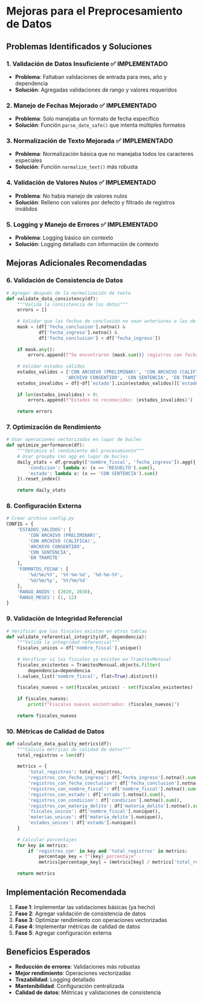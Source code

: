# Mejoras para el Preprocesamiento de Datos

## Problemas Identificados y Soluciones

### 1. **Validación de Datos Insuficiente** ✅ IMPLEMENTADO
- **Problema**: Faltaban validaciones de entrada para mes, año y dependencia
- **Solución**: Agregadas validaciones de rango y valores requeridos

### 2. **Manejo de Fechas Mejorado** ✅ IMPLEMENTADO
- **Problema**: Solo manejaba un formato de fecha específico
- **Solución**: Función `parse_date_safe()` que intenta múltiples formatos

### 3. **Normalización de Texto Mejorada** ✅ IMPLEMENTADO
- **Problema**: Normalización básica que no manejaba todos los caracteres especiales
- **Solución**: Función `normalize_text()` más robusta

### 4. **Validación de Valores Nulos** ✅ IMPLEMENTADO
- **Problema**: No había manejo de valores nulos
- **Solución**: Relleno con valores por defecto y filtrado de registros inválidos

### 5. **Logging y Manejo de Errores** ✅ IMPLEMENTADO
- **Problema**: Logging básico sin contexto
- **Solución**: Logging detallado con información de contexto

## Mejoras Adicionales Recomendadas

### 6. **Validación de Consistencia de Datos**
```python
# Agregar después de la normalización de texto
def validate_data_consistency(df):
    """Valida la consistencia de los datos"""
    errors = []
    
    # Validar que las fechas de conclusión no sean anteriores a las de ingreso
    mask = (df['fecha_conclusion'].notna() & 
            df['fecha_ingreso'].notna() & 
            df['fecha_conclusion'] < df['fecha_ingreso'])
    
    if mask.any():
        errors.append(f"Se encontraron {mask.sum()} registros con fecha de conclusión anterior a la de ingreso")
    
    # Validar estados válidos
    estados_validos = ['CON ARCHIVO (PRELIMINAR)', 'CON ARCHIVO (CALIFICA)', 
                      'ARCHIVO CONSENTIDO', 'CON SENTENCIA', 'EN TRAMITE']
    estados_invalidos = df[~df['estado'].isin(estados_validos)]['estado'].unique()
    
    if len(estados_invalidos) > 0:
        errors.append(f"Estados no reconocidos: {estados_invalidos}")
    
    return errors
```

### 7. **Optimización de Rendimiento**
```python
# Usar operaciones vectorizadas en lugar de bucles
def optimize_performance(df):
    """Optimiza el rendimiento del procesamiento"""
    # Usar groupby con agg en lugar de bucles
    daily_stats = df.groupby(['nombre_fiscal', 'fecha_ingreso']).agg({
        'condicion': lambda x: (x == 'RESUELTO').sum(),
        'estado': lambda x: (x == 'CON SENTENCIA').sum()
    }).reset_index()
    
    return daily_stats
```

### 8. **Configuración Externa**
```python
# Crear archivo config.py
CONFIG = {
    'ESTADOS_VALIDOS': [
        'CON ARCHIVO (PRELIMINAR)',
        'CON ARCHIVO (CALIFICA)', 
        'ARCHIVO CONSENTIDO',
        'CON SENTENCIA',
        'EN TRAMITE'
    ],
    'FORMATOS_FECHA': [
        '%d/%m/%Y', '%Y-%m-%d', '%d-%m-%Y', 
        '%d/%m/%y', '%Y/%m/%d'
    ],
    'RANGO_ANIOS': (2020, 2030),
    'RANGO_MESES': (1, 12)
}
```

### 9. **Validación de Integridad Referencial**
```python
# Verificar que los fiscales existan en otras tablas
def validate_referential_integrity(df, dependencia):
    """Valida la integridad referencial"""
    fiscales_unicos = df['nombre_fiscal'].unique()
    
    # Verificar si los fiscales ya existen en TramitesMensual
    fiscales_existentes = TramitesMensual.objects.filter(
        dependencia=dependencia
    ).values_list('nombre_fiscal', flat=True).distinct()
    
    fiscales_nuevos = set(fiscales_unicos) - set(fiscales_existentes)
    
    if fiscales_nuevos:
        print(f"Fiscales nuevos encontrados: {fiscales_nuevos}")
    
    return fiscales_nuevos
```

### 10. **Métricas de Calidad de Datos**
```python
def calculate_data_quality_metrics(df):
    """Calcula métricas de calidad de datos"""
    total_registros = len(df)
    
    metrics = {
        'total_registros': total_registros,
        'registros_con_fecha_ingreso': df['fecha_ingreso'].notna().sum(),
        'registros_con_fecha_conclusion': df['fecha_conclusion'].notna().sum(),
        'registros_con_nombre_fiscal': df['nombre_fiscal'].notna().sum(),
        'registros_con_estado': df['estado'].notna().sum(),
        'registros_con_condicion': df['condicion'].notna().sum(),
        'registros_con_materia_delito': df['materia_delito'].notna().sum(),
        'fiscales_unicos': df['nombre_fiscal'].nunique(),
        'materias_unicas': df['materia_delito'].nunique(),
        'estados_unicos': df['estado'].nunique()
    }
    
    # Calcular porcentajes
    for key in metrics:
        if 'registros_con' in key and 'total_registros' in metrics:
            percentage_key = f"{key}_porcentaje"
            metrics[percentage_key] = (metrics[key] / metrics['total_registros']) * 100
    
    return metrics
```

## Implementación Recomendada

1. **Fase 1**: Implementar las validaciones básicas (ya hecho)
2. **Fase 2**: Agregar validación de consistencia de datos
3. **Fase 3**: Optimizar rendimiento con operaciones vectorizadas
4. **Fase 4**: Implementar métricas de calidad de datos
5. **Fase 5**: Agregar configuración externa

## Beneficios Esperados

- **Reducción de errores**: Validaciones más robustas
- **Mejor rendimiento**: Operaciones vectorizadas
- **Trazabilidad**: Logging detallado
- **Mantenibilidad**: Configuración centralizada
- **Calidad de datos**: Métricas y validaciones de consistencia 